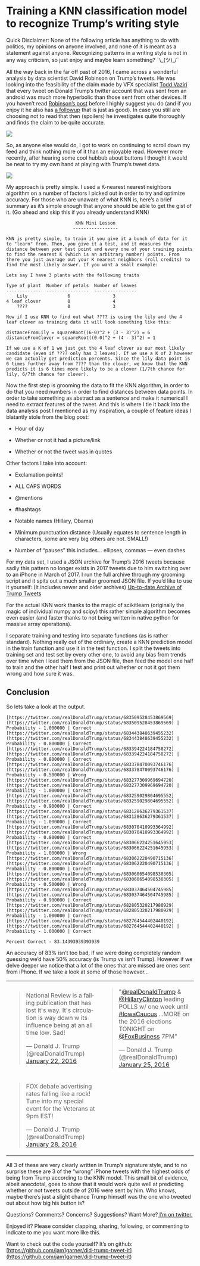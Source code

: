 <!--timestamp:1517893200-->

# Training a KNN classification model to recognize Trump’s writing style

Quick Disclaimer: None of the following article has anything to do with politics, my opinions on anyone involved, and none of it is meant as a statement against anyone. Recognizing patterns in a writing style is not in any way criticism, so just enjoy and maybe learn something? ¯\\\_(ツ)\_/¯

All the way back in the far off past of 2016, I came across a wonderful analysis by data scientist David Robinson on Trump’s tweets. He was looking into the feasibility of the claim made by VFX specialist [Todd Vaziri](https://twitter.com/tvaziri) that every tweet on Donald Trump’s twitter account that was sent from an android was much more hyperbolic than those sent from other devices. If you haven’t read [Robinson’s post](http://varianceexplained.org/r/trump-tweets/) before I highly suggest you do (and if you enjoy it he also has [a followup](http://varianceexplained.org/r/trump-followup/) that is just as good). In case you still are choosing not to read that then (spoilers) he investigates quite thoroughly and finds the claim to be quite accurate.

![](https://cdn-images-1.medium.com/max/2256/1*oIRnGxotdPGOYIScf6T0Jw.png)

So, as anyone else would do, I got to work on continuing to scroll down my feed and think nothing more of it than an enjoyable read. However more recently, after hearing some cool hubbub about buttons I thought it would be neat to try my own hand at playing with Trump’s tweet data.

![](https://cdn-images-1.medium.com/max/2000/1*4GQ1pbwc7OUuq43PwzuQtw.png)

My approach is pretty simple. I used a K-nearest nearest neighbors algorithm on a number of factors I picked out in order to try and optimize accuracy. For those who are unaware of what KNN is, here’s a brief summary as it’s simple enough that anyone should be able to get the gist of it. (Go ahead and skip this if you already understand KNN)

                              KNN Mini Lesson 
                             -----------------

    KNN is pretty simple, to train it you give it a bunch of data for it to "learn" from. Then, you give it a test, and it measures the distance between your test point and every one of your training points to find the nearest K (which is an arbitrary number) points. From there you just average out your K nearest neighbors (roll credits) to find the most likely answer. If you want a small example:

    Lets say I have 3 plants with the following traits

    Type of plant  Number of petals  Number of leaves
    -------------  ----------------  ----------------
        Lily               6                3
    4 leaf clover          0                4
        ????               0                3

    Now if I use KNN to find out what ???? is using the lily and the 4 leaf clover as training data it will look something like this:

    distanceFromLily = squareRoot((6-0)^2 + (3 - 3)^2) = 6
    distanceFromClover = squareRoot((0-0)^2 + (4 - 3)^2) = 1

    If we use a K of 1 we just get the 4 leaf clover as our most likely candidate (even if ???? only has 3 leaves). If we use a K of 2 however we can actually get prediction percents. Since the lily data point is 6 times further away from ???? than the clover, we know that the KNN predicts it is 6 times more likely to be a clover (1/7th chance for lily, 6/7th chance for clover).

Now the first step is grooming the data to fit the KNN algorithm, in order to do that you need numbers in order to find distances between data points. In order to take something as abstract as a sentence and make it numerical I need to extract features of the tweet. And this is where I tie it back into the data analysis post I mentioned as my inspiration, a couple of feature ideas I blatantly stole from the blog post:

* Hour of day

* Whether or not it had a picture/link

* Whether or not the tweet was in quotes

Other factors I take into account:

* Exclamation points!

* ALL CAPS WORDS

* @mentions

* #hashtags

* Notable names (Hillary, Obama)

* Minimum punctuation distance (Usually equates to sentence length in characters, some are very big others are not. SMALL!)

* Number of “pauses” this includes… ellipses, commas — even dashes

For my data set, I used a JSON archive for Trump’s 2016 tweets because sadly this pattern no longer exists in 2017 tweets due to him switching over to an iPhone in March of 2017. I run the full archive through my grooming script and it spits out a much smaller groomed JSON file. If you’d like to use it yourself: (It includes newer and older archives)
[Up-to-date Archive of Trump Tweets](https://github.com/bpb27/trump_tweet_data_archive)

For the actual KNN work thanks to the magic of scikitlearn (originally the magic of individual numpy and scipy) this rather simple algorithm becomes even easier (and faster thanks to not being written in native python for massive array operations).

<script src="https://gist.github.com/jam1garner/dbecd35623ec519af7289af860dba091.js"></script>

I separate training and testing into separate functions (as is rather standard). Nothing really out of the ordinary, create a KNN prediction model in the train function and use it in the test function. I split the tweets into training set and test set by every other one, to avoid any bias from trends over time when I load them from the JSON file, then feed the model one half to train and the other half I test and print out whether or not it got them wrong and how sure it was.

## Conclusion

So lets take a look at the output.

    [https://twitter.com/realDonaldTrump/status/683509528453869569](https://twitter.com/realDonaldTrump/status/683509528453869569) | Probability - 1.000000 | Correct
    [https://twitter.com/realDonaldTrump/status/683443848639455232](https://twitter.com/realDonaldTrump/status/683443848639455232) | Probability - 0.800000 | Correct
    [https://twitter.com/realDonaldTrump/status/683394224184758272](https://twitter.com/realDonaldTrump/status/683394224184758272) | Probability - 0.800000 | Correct
    [https://twitter.com/realDonaldTrump/status/683378470093746176](https://twitter.com/realDonaldTrump/status/683378470093746176) | Probability - 0.500000 | Wrong
    [https://twitter.com/realDonaldTrump/status/683277309969694720](https://twitter.com/realDonaldTrump/status/683277309969694720) | Probability - 1.000000 | Correct
    [https://twitter.com/realDonaldTrump/status/683259029804695552](https://twitter.com/realDonaldTrump/status/683259029804695552) | Probability - 0.900000 | Correct
    [https://twitter.com/realDonaldTrump/status/683128636279361537](https://twitter.com/realDonaldTrump/status/683128636279361537) | Probability - 1.000000 | Correct
    [https://twitter.com/realDonaldTrump/status/683070410993364992](https://twitter.com/realDonaldTrump/status/683070410993364992) | Probability - 0.800000 | Correct
    [https://twitter.com/realDonaldTrump/status/683066224251645953](https://twitter.com/realDonaldTrump/status/683066224251645953) | Probability - 1.000000 | Wrong
    [https://twitter.com/realDonaldTrump/status/683062220490715136](https://twitter.com/realDonaldTrump/status/683062220490715136) | Probability - 0.800000 | Correct
    [https://twitter.com/realDonaldTrump/status/683060654098530305](https://twitter.com/realDonaldTrump/status/683060654098530305) | Probability - 0.500000 | Wrong
    [https://twitter.com/realDonaldTrump/status/683037464504745985](https://twitter.com/realDonaldTrump/status/683037464504745985) | Probability - 0.900000 | Correct
    [https://twitter.com/realDonaldTrump/status/682805320217980929](https://twitter.com/realDonaldTrump/status/682805320217980929) | Probability - 1.000000 | Correct
    [https://twitter.com/realDonaldTrump/status/682764544402440192](https://twitter.com/realDonaldTrump/status/682764544402440192) | Probability - 1.000000 | Correct

    Percent Correct - 83.14393939393939

An accuracy of 83% isn’t too bad, if we were doing completely random guessing we’d have 50% accuracy (is Trump vs isn’t Trump). However if we delve deeper we notice that a lot of the ones that are missed are ones sent from iPhone. If we take a look at some of those however…

<table>
<tr>
<td>
<blockquote class="twitter-tweet" data-lang="en"><p lang="en" dir="ltr">National Review is a failing publication that has lost it&#39;s way. It&#39;s circulation is way down w its influence being at an all time low. Sad!</p>&mdash; Donald J. Trump (@realDonaldTrump) <a href="https://twitter.com/realDonaldTrump/status/690382564494839809?ref_src=twsrc%5Etfw">January 22, 2016</a></blockquote>
<script async src="https://platform.twitter.com/widgets.js" charset="utf-8"></script>
</td>
<td>
<blockquote class="twitter-tweet" data-lang="en"><p lang="en" dir="ltr">&quot;<a href="https://twitter.com/realDonaldTrump?ref_src=twsrc%5Etfw">@realDonaldTrump</a> &amp; <a href="https://twitter.com/HillaryClinton?ref_src=twsrc%5Etfw">@HillaryClinton</a> leading POLLS w/ one week until <a href="https://twitter.com/hashtag/IowaCaucus?src=hash&amp;ref_src=twsrc%5Etfw">#IowaCaucus</a> ...MORE on the 2016 elections TONIGHT on <a href="https://twitter.com/FoxBusiness?ref_src=twsrc%5Etfw">@FoxBusiness</a> 7PM&quot;</p>&mdash; Donald J. Trump (@realDonaldTrump) <a href="https://twitter.com/realDonaldTrump/status/691770208927752193?ref_src=twsrc%5Etfw">January 25, 2016</a></blockquote>
<script async src="https://platform.twitter.com/widgets.js" charset="utf-8"></script>
</td>
</tr>
<tr>
<td>
<blockquote class="twitter-tweet" data-lang="en"><p lang="en" dir="ltr">FOX debate advertising rates falling like a rock! Tune into my special event for the Veterans at 9pm EST!</p>&mdash; Donald J. Trump (@realDonaldTrump) <a href="https://twitter.com/realDonaldTrump/status/692551355920158722?ref_src=twsrc%5Etfw">January 28, 2016</a></blockquote>
<script async src="https://platform.twitter.com/widgets.js" charset="utf-8"></script>
</td>
</tr>
</table>

All 3 of these are very clearly written in Trump’s signature style, and to no surprise these are 3 of the “wrong” iPhone tweets with the highest odds of being from Trump according to the KNN model. This small bit of evidence, albeit anecdotal, goes to show that it would work quite well at predicting whether or not tweets outside of 2016 were sent by him. Who knows, maybe there’s just a slight chance Trump himself was the one who tweeted out about how big his button is?

Questions? Comments? Concerns? Suggestions? Want More?[ I’m on twitter.](https://twitter.com/jam1garner)

Enjoyed it? Please consider clapping, sharing, following, or commenting to indicate to me you want more like this.

Want to check out the code yourself? It’s on github:
[https://github.com/jam1garner/did-trump-tweet-it](https://github.com/jam1garner/did-trump-tweet-it)
